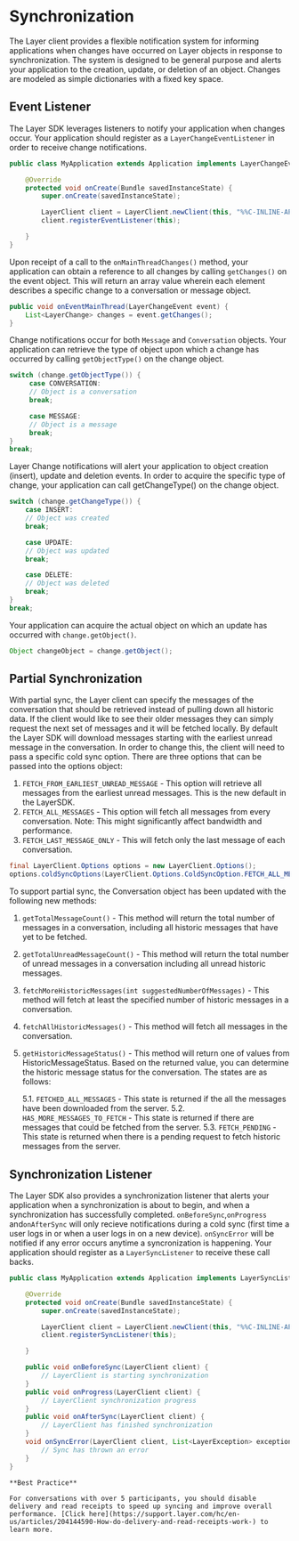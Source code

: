 # Synchronization

The Layer client provides a flexible notification system for informing applications when changes have occurred on Layer objects in response to synchronization. The system is designed to be general purpose and alerts your application to the creation, update, or deletion of an object. Changes are modeled as simple dictionaries with a fixed key space.

## Event Listener
The Layer SDK leverages listeners to notify your application when changes occur. Your application should register as a `LayerChangeEventListener` in order to receive change notifications.

```java
public class MyApplication extends Application implements LayerChangeEventListener {

    @Override
    protected void onCreate(Bundle savedInstanceState) {
        super.onCreate(savedInstanceState);

        LayerClient client = LayerClient.newClient(this, "%%C-INLINE-APPID%%", "GCM Project Number");
        client.registerEventListener(this);

    }
}
```

Upon receipt of a call to the `onMainThreadChanges()` method, your application can obtain a reference to all changes by calling `getChanges()` on the event object. This will return an array value wherein each element describes a specific change to a conversation or message object.

```java
public void onEventMainThread(LayerChangeEvent event) {
	List<LayerChange> changes = event.getChanges();
}
```

Change notifications occur for both `Message` and `Conversation` objects. Your application can retrieve the type of object upon which a change has occurred by calling `getObjectType()` on the change object.

```java
switch (change.getObjectType()) {
     case CONVERSATION:
     // Object is a conversation
     break;

     case MESSAGE:
     // Object is a message
     break;
}
break;
```

Layer Change notifications will alert your application to object creation (insert), update and deletion events. In order to acquire the specific type of change, your application can call getChangeType() on the change object.

``` java
switch (change.getChangeType()) {
	case INSERT:
	// Object was created
	break;

	case UPDATE:
	// Object was updated
	break;

	case DELETE:
	// Object was deleted
	break;
}
break;
```

Your application can acquire the actual object on which an update has occurred with `change.getObject()`.

```java
Object changeObject = change.getObject();
```

## Partial Synchronization
With partial sync, the Layer client can specify the messages of the conversation that should be retrieved instead of pulling down all historic data. If the client would like to see their older messages they can simply request the next set of messages and it will be fetched locally. By default the Layer SDK will download messages starting with the earliest unread message in the conversation. In order to change this, the client will need to pass a specific cold sync option. There are three options that can be passed into the options object:

1. `FETCH_FROM_EARLIEST_UNREAD_MESSAGE` - This option will retrieve all messages from the earliest unread messages.     This is the new default in the LayerSDK.
2. `FETCH_ALL_MESSAGES` - This option will fetch all messages from every conversation.
    Note: This might significantly affect bandwidth and performance.
3. `FETCH_LAST_MESSAGE_ONLY` - This will fetch only the last message of each conversation.
```java
final LayerClient.Options options = new LayerClient.Options();
options.coldSyncOptions(LayerClient.Options.ColdSyncOption.FETCH_ALL_MESSAGES); 
```
To support partial sync, the Conversation object has been updated with the following new methods:

1. `getTotalMessageCount()` - This method will return the total number of messages in a conversation, including all historic messages that have yet to be fetched.
2. `getTotalUnreadMessageCount()` - This method will return the total number of unread messages in a conversation including all unread historic messages.
3. `fetchMoreHistoricMessages(int suggestedNumberOfMessages)` - This method will fetch at least the specified number of historic messages in a conversation. 
4. `fetchAllHistoricMessages()` - This method will fetch all messages in the conversation.
5. `getHistoricMessageStatus()` - This method will return one of values from HistoricMessageStatus. Based on the returned value, you can determine the historic message status for the conversation. The states are as follows:

	5.1. `FETCHED_ALL_MESSAGES` - This state is returned if the all the messages have been downloaded from the  	             server.
	5.2. `HAS_MORE_MESSAGES_TO_FETCH` - This state is returned if there are messages that could be fetched from 	             the server. 
	5.3. `FETCH_PENDING` - This state is returned when there is a pending request to fetch historic messages 	              from the server.

## Synchronization Listener
The Layer SDK also provides a synchronization listener that alerts your application when a synchronization is about to begin, and when a synchronization has successfully completed. `onBeforeSync`,`onProgress` and`onAfterSync` will only recieve notifications during a cold sync (first time a user logs in or when a user logs in on a new device). `onSyncError` will be notified if any error occurs anytime a syncronization is happening. Your application should register as a `LayerSyncListener` to receive these call backs.

```java
public class MyApplication extends Application implements LayerSyncListener {

    @Override
    protected void onCreate(Bundle savedInstanceState) {
        super.onCreate(savedInstanceState);

        LayerClient client = LayerClient.newClient(this, "%%C-INLINE-APPID%%", "GCM Project Number");
        client.registerSyncListener(this);

    }

    public void onBeforeSync(LayerClient client) {
    	// LayerClient is starting synchronization
    }
    public void onProgress(LayerClient client) {
    	// LayerClient synchronization progress
    }
    public void onAfterSync(LayerClient client) {
    	// LayerClient has finished synchronization
    }
    void onSyncError(LayerClient client, List<LayerException> exceptions);
    	// Sync has thrown an error
    }
}
```

```emphasis
**Best Practice**

For conversations with over 5 participants, you should disable delivery and read receipts to speed up syncing and improve overall performance. [Click here](https://support.layer.com/hc/en-us/articles/204144590-How-do-delivery-and-read-receipts-work-) to learn more.
```
